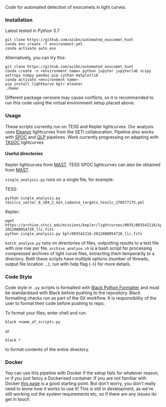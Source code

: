 Code for automated detection of exocomets in light curves.

### Installation

Latest tested in Python 3.7
	
	git clone https://github.com/azibn/automated_exocomet_hunt
	conda env create -f environment.yml
	conda activate auto_exo

Alternatively, you can try this:

	git clone https://github.com/azibn/automated_exocomet_hunt
	conda create -n <environment name> python jupyter jupyterlab scipy astropy numpy pandas pip cython matplotlib
	conda activate <environment name>
	pip install lightkurve kplr eleanor
	./make
 
Different package versions may cause conflicts, so it is recommended to run this code using the virtual environment setup placed above. 

### Usage

These scripts currently run on TESS and Kepler lightcurves. Our analysis uses [Eleanor](https://ui.adsabs.harvard.edu/abs/2019PASP..131i4502F/abstract) lightcurves from the SETI collaboration. Pipeline also works with [SPOC](https://ui.adsabs.harvard.edu/abs/2020RNAAS...4..201C/abstract) and [QLP](https://ui.adsabs.harvard.edu/abs/2020RNAAS...4..204H/abstract) pipelines. Work currently progressing on adapting with [TASOC](https://ui.adsabs.harvard.edu/abs/2019AAS...23320207B/abstract) lightcurves


#### Useful directories
Kepler lightcurves from [MAST](https://archive.stsci.edu/kepler/). 
TESS SPOC lightcurves can also be obtained from [MAST](https://archive.stsci.edu/missions/tess/tid/).

`single_analysis.py` runs on a single file, for example:
 
 TESS:

    python single_analysis.py tesslcs_sector_6_104_2_min_cadence_targets_tesslc_270577175.pkl
 
 Kepler:

    wget https://archive.stsci.edu/missions/kepler/lightcurves/0035/003542116/kplr003542116-2012088054726_llc.fits
    python single_analysis.py kplr003542116-2012088054726_llc.fits


`batch_analyse.py` runs on directories of files, outputting results to a text file with one row per file. `archive_analyse.sh` is a bash script for processing compressed archives of light curve files, extracting them temporarily to a directory.  Both these scripts have multiple options (number of threads, output file location ...), run with help flag (`-h`) for more details.

### Code Style
Code style in `.py` scripts is formatted with [Black Python Formatter](https://black.readthedocs.io/en/stable/index.html) and must be standardised with Black before pushing to the repository. Black formatting checks run as part of the Git workflow. It is responsibility of the user to format their code before pushing to repo.

To format your files, enter shell and run:

`black <name_of_script>.py`

or

`black *`

to format contents of the entire directory.

### Docker

You can use this pipeline with Docker if the setup fails for whatever reason, or if you just fancy a Dockerised container. If you are not familiar with Docker [this page](https://www.docker.com/resources/what-container) is a good starting point. But don't worry, you don't really need to know how it works to use it! This is still in development, as we're still working out the system requirements etc, so if there are any issues do get in touch. 
